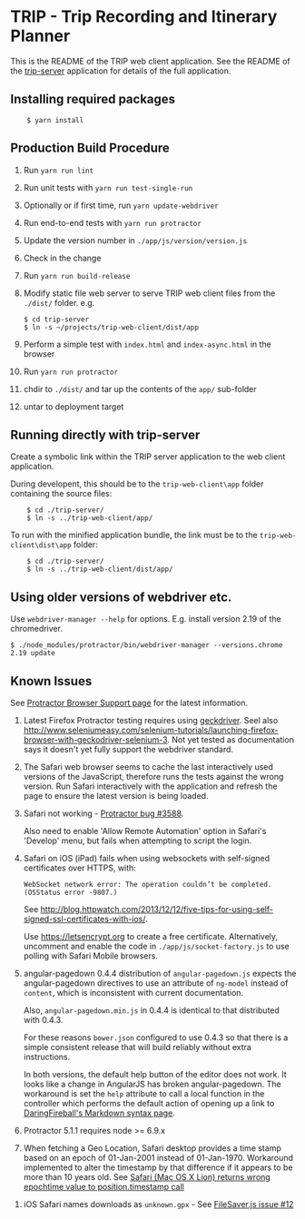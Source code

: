 # TRIP - Trip Recording and Itinerary Planner

This is the README of the TRIP web client application.  See the README of the
[trip-server][] application for details of the full application.


## Installing required packages

		$ yarn install


## Production Build Procedure

1.  Run `yarn run lint`
1.  Run unit tests with `yarn run test-single-run`
1.  Optionally or if first time, run `yarn update-webdriver`
1.  Run end-to-end tests with `yarn run protractor`
1.  Update the version number in `./app/js/version/version.js`
1.  Check in the change
1.  Run `yarn run build-release`
1.  Modify static file web server to serve TRIP web client files from the
	`./dist/` folder. e.g.

		$ cd trip-server
		$ ln -s ~/projects/trip-web-client/dist/app

1.  Perform a simple test with `index.html` and `index-async.html` in the
    browser
1.  Run `yarn run protractor`
1.  chdir to `./dist/` and tar up the contents of the `app/` sub-folder
1.  untar to deployment target


## Running directly with trip-server

Create a symbolic link within the TRIP server application to the web client
application.

During developent, this should be to the `trip-web-client\app` folder
containing the source files:

		$ cd ./trip-server/
		$ ln -s ../trip-web-client/app/

To run with the minified application bundle, the link must be to the
`trip-web-client\dist\app` folder:

		$ cd ./trip-server/
		$ ln -s ../trip-web-client/dist/app/


## Using older versions of webdriver etc.

Use `webdriver-manager --help` for options. E.g. install version 2.19 of the
chromedriver.

	$ ./node_modules/protractor/bin/webdriver-manager --versions.chrome 2.19 update

## Known Issues

See
[Protractor Browser Support page](http://www.protractortest.org/#/browser-support)
for the latest information.

1.  Latest Firefox Protractor testing requires using
    [geckdriver](https://github.com/mozilla/geckodriver).  Seel also
    <http://www.seleniumeasy.com/selenium-tutorials/launching-firefox-browser-with-geckodriver-selenium-3>.
	Not yet tested as documentation says it doesn't yet fully support the
    webdriver standard.

1.  The Safari web browser seems to cache the last interactively used versions
    of the JavaScript, therefore runs the tests against the wrong version.
    Run Safari interactively with the application and refresh the page to
    ensure the latest version is being loaded.

1.  Safari not working -
    [Protractor bug #3588](https://github.com/angular/protractor/issues/3588).

	Also need to enable 'Allow Remote Automation' option in Safari's 'Develop'
    menu, but fails when attempting to script the login.

1.  Safari on iOS (iPad) fails when using websockets with self-signed
	certificates over HTTPS, with:
	
	`WebSocket network error: The operation couldn’t be completed. (OSStatus error -9807.)`

	See
	<http://blog.httpwatch.com/2013/12/12/five-tips-for-using-self-signed-ssl-certificates-with-ios/>.
	
	Use <https://letsencrypt.org> to create a free certificate.
	Alternatively, uncomment and enable the code in
	`./app/js/socket-factory.js` to use polling with Safari Mobile browsers.

1.  angular-pagedown 0.4.4 distribution of `angular-pagedown.js` expects the
    angular-pagedown directives to use an attribute of `ng-model` instead of
    `content`, which is inconsistent with current documentation.

    Also, `angular-pagedown.min.js` in 0.4.4 is identical to that distributed
    with 0.4.3.

    For these reasons `bower.json` configured to use 0.4.3 so that there is a
    simple consistent release that will build reliably without extra
    instructions.

    In both versions, the default help button of the editor does not work.  It
    looks like a change in AngularJS has broken angular-pagedown.  The
    workaround is set the `help` attribute to call a local function in the
    controller which performs the default action of opening up a link to
    [DaringFireball's Markdown syntax page](http://daringfireball.net/projects/markdown/syntax).

1.  Protractor 5.1.1 requires node >= 6.9.x

1.  When fetching a Geo Location, Safari desktop provides a time stamp based
    on an epoch of 01-Jan-2001 instead of 01-Jan-1970.  Workaround implemented
    to alter the timestamp by that difference if it appears to be more than 10
    years old.  See
    [Safari (Mac OS X Lion) returns wrong epochtime value to position.timestamp call](https://stackoverflow.com/questions/10870138/safari-mac-os-x-lion-returns-wrong-epochtime-value-to-position-timestamp-call)

[trip-server]: https://www.fdsd.co.uk/trip-server/ "TRIP - Trip Recording and Itinerary Planner"

1.  iOS Safari names downloads as `unknown.gpx` - See
    [FileSaver.js issue #12](https://github.com/eligrey/FileSaver.js/issues/12)
